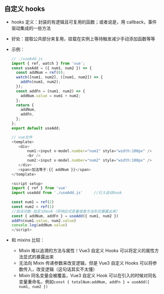 ## 自定义 hooks

- hooks 定义：封装的有逻辑且可复用的函数；或者说是，用 callback，事件驱动集成的一些方法
- 好处：提取公共部分来复用，挂载在实例上等待触发减少手动添加函数等等
- 示例：

  ```js
  // ./useAdd.js
  import { ref, watch } from 'vue';
  const useAdd = ({ num1, num2 }) => {
    const addNum = ref(0);
    watch([num1, num2], ([num1, num2]) => {
      addFn(num1, num2);
    });
    const addFn = (num1, num2) => {
      addNum.value = num1 + num2;
    };
    return {
      addNum,
      addFn,
    };
  };
  export default useAdd;

  // vue文件
  <template>
     <div>
         num1:<input v-model.number="num1" style="width:100px" />
         <br />
         num2:<input v-model.number="num2" style="width:100px" />
     </div>
     <span>加法等于:{{ addNum }}</span>
  </template>
  ​
  <script setup>
  import { ref } from 'vue'
  import useAdd from './useAdd.js'     //引入自动hook
  ​
  const num1 = ref(2)
  const num2 = ref(1)
  //加法功能-自定义Hook（将响应式变量或者方法形式暴露出来）
  const { addNum, addFn } = useAdd({ num1, num2 })
  addFn(num1.value, num2.value)
  console.log(addNum.value)
  </script>
  ```

- 和 mixins 比较：
  - Mixin 难以追溯的方法与属性！Vue3 自定义 Hooks 可以将定义的属性方法显式的暴露出来
  - 无法向 Mixin 传递参数来改变逻辑，但是 Vue3 自定义 Hooks 可以将参数传入，改变逻辑（这句话其实不太懂）
  - Mixin 同名变量会被覆盖，Vue3 自定义 Hook 可以在引入的时候对同名变量重命名，例如`const { totalNum:addNum, addFn } = useAdd({ num1, num2 })`
